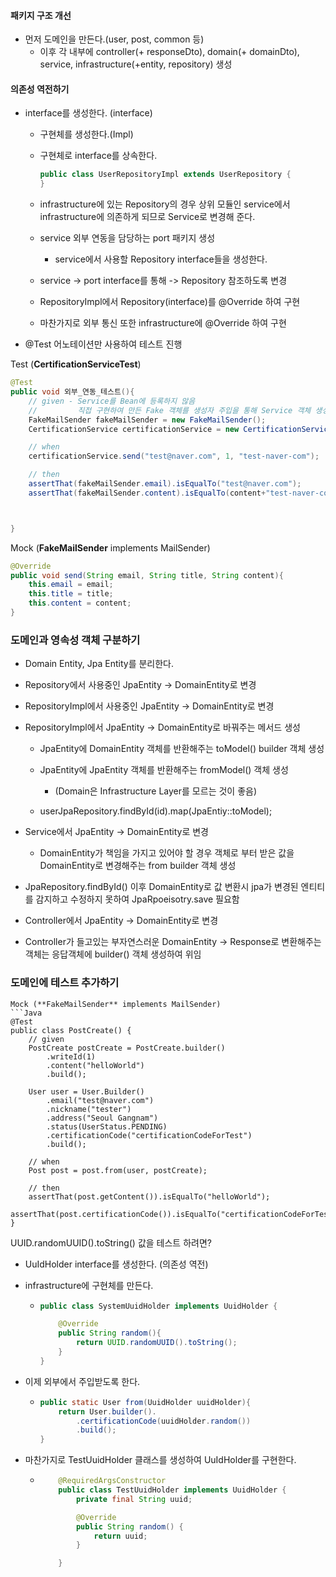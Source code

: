 #### 패키지 구조 개선

- 먼저 도메인을 만든다.(user, post, common 등)
    - 이후 각 내부에 controller(+ responseDto), domain(+ domainDto), service, infrastructure(+entity, repository) 생성

#### 의존성 역전하기

- interface를 생성한다. (interface)
    - 구현체를 생성한다.(Impl)

    - 구현체로 interface를 상속한다.    
        ```Java
        public class UserRepositoryImpl extends UserRepository {
        }
        ```
    
    - infrastructure에 있는 Repository의 경우 상위 모듈인 service에서 infrastructure에 의존하게 되므로 Service로 변경해 준다.

    - service 외부 연동을 담당하는 port 패키지 생성

        - service에서 사용할 Repository interface들을 생성한다.

    - service -> port interface를 통해 -> Repository 참조하도록 변경

    - RepositoryImpl에서 Repository(interface)를 @Override 하여 구현

    - 마찬가지로 외부 통신 또한 infrastructure에 @Override 하여 구현

- @Test 어노테이션만 사용하여 테스트 진행

Test (**CertificationServiceTest**)
```Java
@Test
public void 외부_연동_테스트(){
    // given - Service를 Bean에 등록하지 않음
    //         직접 구현하여 만든 Fake 객체를 생성자 주입을 통해 Service 객체 생성
    FakeMailSender fakeMailSender = new FakeMailSender();
    CertificationService certificationService = new CertificationService(fakeMailSender);

    // when
    certificationService.send("test@naver.com", 1, "test-naver-com");

    // then
    assertThat(fakeMailSender.email).isEqualTo("test@naver.com");
    assertThat(fakeMailSender.content).isEqualTo(content+"test-naver-com");



}
```
Mock (**FakeMailSender** implements MailSender)
```Java
@Override
public void send(String email, String title, String content){
    this.email = email;
    this.title = title;
    this.content = content;
}
```


### 도메인과 영속성 객체 구분하기

- Domain Entity, Jpa Entity를 분리한다.

- Repository에서 사용중인 JpaEntity -> DomainEntity로 변경

- RepositoryImpl에서 사용중인 JpaEntity -> DomainEntity로 변경

- RepositoryImpl에서 JpaEntity -> DomainEntity로 바꿔주는 메서드 생성

    - JpaEntity에 DomainEntity 객체를 반환해주는 toModel() builder 객체 생성

    - JpaEntity에 JpaEntity 객체를 반환해주는 fromModel() 객체 생성

        - (Domain은 Infrastructure Layer를 모르는 것이 좋음)

    - userJpaRepository.findById(id).map(JpaEntiy::toModel);

- Service에서 JpaEntity -> DomainEntity로 변경

    - DomainEntity가 책임을 가지고 있어야 할 경우 객체로 부터 받은 값을 DomainEntity로 변경해주는 from builder 객체 생성

- JpaRepository.findById() 이후 DomainEntity로 값 변환시 jpa가 변경된 엔티티를 감지하고 수정하지 못하여 JpaRpoeisotry.save 필요함

- Controller에서 JpaEntity -> DomainEntity로 변경

- Controller가 들고있는 부자연스러운 DomainEntity -> Response로 변환해주는 객체는 응답객체에 builder() 객체 생성하여 위임

### 도메인에 테스트 추가하기

```
Mock (**FakeMailSender** implements MailSender)
```Java
@Test
public class PostCreate() {
    // given
    PostCreate postCreate = PostCreate.builder()
        .writeId(1)
        .content("helloWorld")
        .build();

    User user = User.Builder()
        .email("test@naver.com")
        .nickname("tester")
        .address("Seoul Gangnam")
        .status(UserStatus.PENDING)
        .certificationCode("certificationCodeForTest")
        .build();

    // when
    Post post = post.from(user, postCreate);

    // then
    assertThat(post.getContent()).isEqualTo("helloWorld");
    assertThat(post.certificationCode()).isEqualTo("certificationCodeForTest");
}
```

UUID.randomUUID().toString() 값을 테스트 하려면?

- UuIdHolder interface를 생성한다. (의존성 역전)

- infrastructure에 구현체를 만든다.  

    -   ```Java
        public class SystemUuidHolder implements UuidHolder {

            @Override
            public String random(){
                return UUID.randomUUID().toString();   
            }
        }
        ```
- 이제 외부에서 주입받도록 한다.

    -   ```Java
        public static User from(UuidHolder uuidHolder){
            return User.builder().
                .certificationCode(uuidHolder.random())
                .build();
        }
        ```

- 마찬가지로 TestUuidHolder 클래스를 생성하여 UuIdHolder를 구현한다.

    -   ```Java
            @RequiredArgsConstructor
            public class TestUuidHolder implements UuidHolder {
                private final String uuid;

                @Override
                public String random() {
                    return uuid;
                }

            }
        ```